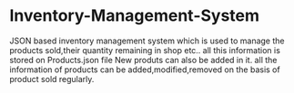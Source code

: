 # Inventory-Management-System

JSON based inventory management system which is used to manage the products sold,their quantity remaining in shop etc.. 
all this information is stored on Products.json file New produts can also be added in it. 
all the information of products can be added,modified,removed on the basis of product sold regularly.
